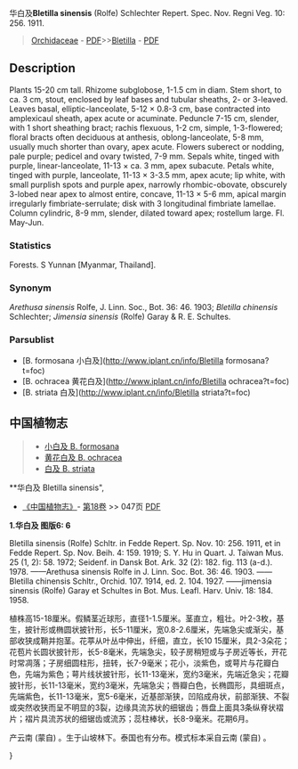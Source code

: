 华白及**Bletilla sinensis** (Rolfe) Schlechter Repert. Spec. Nov. Regni Veg. 10: 256. 1911.

> [Orchidaceae](http://www.iplant.cn/info/Orchidaceae?t=foc) - [PDF](http://www.iplant.cn/foc/pdf/Orchidaceae.pdf)>>[Bletilla](http://www.iplant.cn/info/Bletilla?t=foc) - [PDF](http://www.iplant.cn/foc/pdf/Bletilla.pdf)

## Description

Plants 15-20 cm tall. Rhizome subglobose, 1-1.5 cm in diam. Stem short, to ca. 3 cm, stout, enclosed by leaf bases and tubular sheaths, 2- or 3-leaved. Leaves basal, elliptic-lanceolate, 5-12 × 0.8-3 cm, base contracted into amplexicaul sheath, apex acute or acuminate. Peduncle 7-15 cm, slender, with 1 short sheathing bract; rachis flexuous, 1-2 cm, simple, 1-3-flowered; floral bracts often deciduous at anthesis, oblong-lanceolate, 5-8 mm, usually much shorter than ovary, apex acute. Flowers suberect or nodding, pale purple; pedicel and ovary twisted, 7-9 mm. Sepals white, tinged with purple, linear-lanceolate, 11-13 × ca. 3 mm, apex subacute. Petals white, tinged with purple, lanceolate, 11-13 × 3-3.5 mm, apex acute; lip white, with small purplish spots and purple apex, narrowly rhombic-obovate, obscurely 3-lobed near apex to almost entire, concave, 11-13 × 5-6 mm, apical margin irregularly fimbriate-serrulate; disk with 3 longitudinal fimbriate lamellae. Column cylindric, 8-9 mm, slender, dilated toward apex; rostellum large. Fl. May-Jun.

### Statistics
Forests. S Yunnan [Myanmar, Thailand].

### Synonym
*Arethusa sinensis* Rolfe, J. Linn. Soc., Bot. 36: 46. 1903; *Bletilla chinensis* Schlechter; *Jimensia sinensis* (Rolfe) Garay & R. E. Schultes.

### Parsublist

* [B.  formosana  小白及](http://www.iplant.cn/info/Bletilla formosana?t=foc)
* [B.  ochracea  黄花白及](http://www.iplant.cn/info/Bletilla ochracea?t=foc)
* [B.  striata  白及](http://www.iplant.cn/info/Bletilla striata?t=foc)

## 中国植物志

> * [小白及  B.  formosana](Bletilla-formosana-小白及.md)
> * [黄花白及  B.  ochracea](Bletilla-ochracea-黄花白及.md)
> * [白及  B.  striata](Bletilla-striata-白及.md)

**华白及 Bletilla sinensis",

* [《中国植物志》](http://www.iplant.cn/frps)- [第18卷](http://www.iplant.cn/frps/vol/18) >> 047页 [PDF](http://www.iplant.cn/frps/pdf/18/047.pdf)

**1.华白及 图版6: 6**

Bletilla sinensis (Rolfe) Schltr. in Fedde Repert. Sp. Nov. 10: 256. 1911, et in Fedde Repert. Sp. Nov. Beih. 4: 159. 1919; S. Y. Hu in Quart. J. Taiwan Mus. 25 (1, 2): 58. 1972; Seidenf. in Dansk Bot. Ark. 32 (2): 182. fig. 113 (a-d.). 1978. ——Arethusa sinensis Rolfe in J. Linn. Soc. Bot. 36: 46. 1903. ——Bletilla chinensis Schltr., Orchid. 107. 1914, ed. 2. 104. 1927. ——jimensia sinensis (Rolfe) Garay et Schultes in Bot. Mus. Leafl. Harv. Univ. 18: 184. 1958.

植株高15-18厘米。假鳞茎近球形，直径1-1.5厘米。茎直立，粗壮。叶2-3枚，基生，披针形或椭圆状披针形，长5-11厘米，宽0.8-2.6厘米，先端急尖或渐尖，基部收狭成鞘并抱茎。花葶从叶丛中伸出，纤细，直立，长10 15厘米，具2-3朵花；花苞片长圆状披针形，长5-8毫米，先端急尖，较子房稍短或与子房近等长，开花时常凋落；子房细圆柱形，扭转，长7-9毫米；花小，淡紫色，或萼片与花瓣白色，先端为紫色；萼片线状披针形，长11-13毫米，宽约3毫米，先端近急尖；花瓣披针形，长11-13毫米，宽约3毫米，先端急尖；唇瓣白色，长椭圆形，具细斑点，先端紫色，长11-13毫米，宽5-6毫米，近基部渐狭，凹陷成舟状，前部渐狭、不裂或突然收狭而呈不明显的3裂，边缘具流苏状的细锯齿；唇盘上面具3条纵脊状褶片；褶片具流苏状的细锯齿或流苏；蕊柱棒状，长8-9毫米。花期6月。

产云南 (蒙自) 。生于山坡林下。泰国也有分布。模式标本采自云南 (蒙自) 。

}